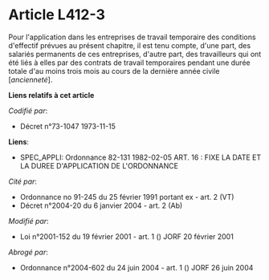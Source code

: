 # Article L412-3

Pour l'application dans les entreprises de travail temporaire des conditions d'effectif prévues au présent chapitre, il est
tenu compte, d'une part, des salariés permanents de ces entreprises, d'autre part, des travailleurs qui ont été liés à elles
par des contrats de travail temporaires pendant une durée totale d'au moins trois mois au cours de la dernière année civile
[*ancienneté*].

**Liens relatifs à cet article**

_Codifié par_:

  - Décret n°73-1047 1973-11-15

**Liens**:

  - SPEC_APPLI: Ordonnance 82-131 1982-02-05 ART. 16 : FIXE LA DATE ET LA DUREE D'APPLICATION DE L'ORDONNANCE

_Cité par_:

  - Ordonnance no 91-245 du 25 février 1991 portant ex - art. 2 (VT)
  - Décret n°2004-20 du 6 janvier 2004 - art. 2 (Ab)

_Modifié par_:

  - Loi n°2001-152 du 19 février 2001 - art. 1 () JORF 20 février 2001

_Abrogé par_:

  - Ordonnance n°2004-602 du 24 juin 2004 - art. 1 () JORF 26 juin 2004
